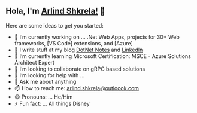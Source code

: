 ## Hola, I'm [Arlind Shkrela!](https://www.arlindshkrela.tech/) 👋
Here are some ideas to get you started:

- 🔭 I’m currently working on ... .Net Web Apps, projects for 30+ Web frameworks, [VS Code] extensions, and [Azure]
- 📝 I write stuff at my blog [DotNet Notes](https://www.dotnetnotes.com/) and [LinkedIn](https://www.linkedin.com/in/arlindshkrela/)
- 🌱 I’m currently learning Microsoft Certification: MSCE - Azure Solutions Architect Expert
- 👯 I’m looking to collaborate on gRPC based solutions
- 🤔 I’m looking for help with ... 
- 💬 Ask me about anything
- 📫 How to reach me: arlind.shkrela@outloook.com
- 😄 Pronouns: ... He/Him
- ⚡ Fun fact: ... All things Disney
